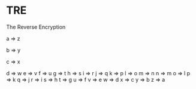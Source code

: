 # TRE
The Reverse Encryption

a => z

b => y

c => x

d => w
e => v
f => u
g => t
h => s
i => r
j => q
k => p
l => o
m => n
n => m
o => l
p => k
q => j
r => i
s => h
t => g
u => f
v => e
w => d
x => c
y => b
z => a
